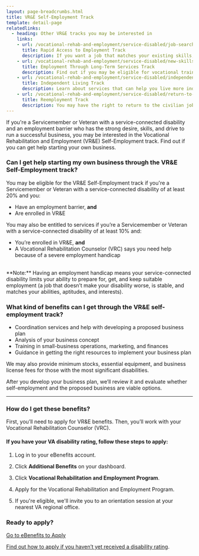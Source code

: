 ```yaml
---
layout: page-breadcrumbs.html
title: VR&E Self-Employment Track
template: detail-page
relatedlinks:
  - heading: Other VR&E tracks you may be interested in
    links:
    - url: /vocational-rehab-and-employment/service-disabled/job-search-and-counseling/
      title: Rapid Access to Employment Track
      description: If you want a job that matches your existing skills, find out if you can get employment counseling and job-search support.
    - url: /vocational-rehab-and-employment/service-disabled/new-skills/
      title: Employment Through Long-Term Services Track
      description: Find out if you may be eligible for vocational training to help you develop new job skills.
    - url: /vocational-rehab-and-employment/service-disabled/independent-living/
      title: Independent Living Track
      description: Learn about services that can help you live more independently with your service-connected disability.
    - url: /vocational-rehab-and-employment/service-disabled/return-to-job/
      title: Reemployment Track
      description: You may have the right to return to the civilian job you held before activating. Find out how we can help with this process.
---
```


<div class="va-introtext">

If you're a Servicemember or Veteran with a service-connected disability and an employment barrier who has the strong desire, skills, and drive to run a successful business, you may be interested in the Vocational Rehabilitation and Employment (VR&amp;E) Self-Employment track. Find out if you can get help starting your own business.

</div>

<div class="feature" markdown="1">

### Can I get help starting my own business through the VR&amp;E Self-Employment track?

You may be eligible for the VR&amp;E Self-Employment track if you're a Servicemember or Veteran with a service-connected disability of at least 20% and you:

- Have an employment barrier, **and**
- Are enrolled in VR&amp;E

You may also be entitled to services if you’re a Servicemember or Veteran with a service-connected disability of at least 10% and:
- You’re enrolled in VR&E, **and**
- A Vocational Rehabilitation Counselor (VRC) says you need help because of a severe employment handicap
<br>
**Note:** Having an employment handicap means your service-connected disability limits your ability to  prepare for, get, and keep suitable employment (a job that doesn’t make your disability worse, is stable, and matches your abilities, aptitudes, and interests).

</div>

### What kind of benefits can I get through the VR&amp;E self-employment track?

- Coordination services and help with developing a proposed business plan
- Analysis of your business concept
- Training in small-business operations, marketing, and finances
- Guidance in getting the right resources to implement your business plan

We may also provide minimum stocks, essential equipment, and business license fees for those with the most significant disabilities.

After you develop your business plan, we’ll review it and evaluate whether self-employment and the proposed business are viable options.

<hr>

### How do I get these benefits?

First, you’ll need to apply for VR&E benefits. Then, you’ll work with your Vocational Rehabilitation Counselor (VRC).

#### If you have your VA disability rating, follow these steps to apply:

<ol class="process">

<li class="process-step list-one">

Log in to your eBenefits account.

</li>

<li class="process-step list-two">

Click **Additional Benefits** on your dashboard.

</li>

<li class="process-step list-three">

Click **Vocational Rehabilitation and Employment Program**.

</li>

<li class="process-step list-four">

Apply for the Vocational Rehabilitation and Employment Program.

</li>

<li class="process-step list-five">

If you're eligible, we'll invite you to an orientation session at your nearest VA regional office.

</li>
</ol>

### Ready to apply?

<a class="usa-button-primary va-button-primary" href="https://www.ebenefits.va.gov/ebenefits/homepage">Go to eBenefits to Apply</a>

[Find out how to apply if you haven’t yet received a disability rating](/vocational-rehab-and-employment/apply-vre#servicemember-not-received-rating).
